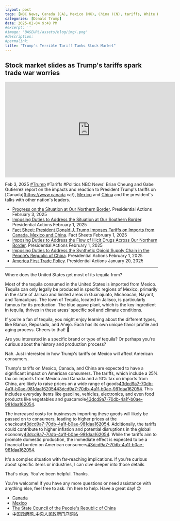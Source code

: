```yaml
---
layout: post
tags: [NBC News, Canada (CA), Mexico (MX), China (CN), tariffs, White House (WH), president (POTUS), politics]
categories: [Donald Trump]
date: 2025-02-04 9:48 PM
#excerpt: ''
#image: 'BASEURL/assets/blog/img/.png'
#description:
#permalink:
title: "Trump's Terrible Tariff Tanks Stock Market"
---
```



## Stock market slides as Trump's tariffs spark trade war worries

<iframe width="560" height="315" src="https://www.youtube.com/embed/ixzvAJ5Yo_E?si=HDJoAc8mmEr8_7Ic" title="YouTube video player" frameborder="0" allow="accelerometer; autoplay; clipboard-write; encrypted-media; gyroscope; picture-in-picture; web-share" referrerpolicy="strict-origin-when-cross-origin" allowfullscreen></iframe>

Feb 3, 2025 [#Trump](https://www.whitehouse.gov/) #Tariffs #Politics
NBC News' Brian Cheung and Gabe Gutierrez report on the impacts and reaction to President Trump's tariffs on [Canada](https://www.canada ca/), [Mexico](https://www.gob.mx/) and [China](https://www.gov.cn/) and the president's talks with other nation's leaders.

- [Progress on the Situation at Our Northern Border](https://www.whitehouse.gov/presidential-actions/2025/02/progress-on-the-situation-at-our-northern-border/). Presidential Actions February 3, 2025
- [Imposing Duties to Address the Situation at Our Southern Border](https://www.whitehouse.gov/presidential-actions/2025/02/imposing-duties-to-address-the-situation-at-our-southern-border/). Presidential Actions February 1, 2025
- [Fact Sheet: President Donald J. Trump Imposes Tariffs on Imports from Canada, Mexico and China](https://www.whitehouse.gov/fact-sheets/2025/02/fact-sheet-president-donald-j-trump-imposes-tariffs-on-imports-from-canada-mexico-and-china/). Fact Sheets February 1, 2025
- [Imposing Duties to Address the Flow of Illicit Drugs Across Our Northern Border](https://www.whitehouse.gov/presidential-actions/2025/02/imposing-duties-to-address-the-flow-of-illicit-drugs-across-our-national-border/). Presidential Actions February 1, 2025
 - [Imposing Duties to Address the Synthetic Opioid Supply Chain in the People’s Republic of China](https://www.whitehouse.gov/presidential-actions/2025/02/imposing-duties-to-address-the-synthetic-opioid-supply-chain-in-the-peoples-republic-of-china/). Presidential Actions February 1, 2025
- [America First Trade Policy](https://www.whitehouse.gov/presidential-actions/2025/01/america-first-trade-policy/). Presidential Actions January 20, 2025

----

Where does the United States get most of its tequila from?

Most of the tequila consumed in the United States is imported from Mexico. Tequila can only legally be produced in specific regions of Mexico, primarily in the state of Jalisco and limited areas in Guanajuato, Michoacán, Nayarit, and Tamaulipas. The town of Tequila, located in Jalisco, is particularly famous for its production. The blue agave plant, which is the key ingredient in tequila, thrives in these areas' specific soil and climate conditions.

If you’re a fan of tequila, you might enjoy learning about the different types, like Blanco, Reposado, and Añejo. Each has its own unique flavor profile and aging process. Cheers to that! 🍹

Are you interested in a specific brand or type of tequila? Or perhaps you're curious about the history and production process?

Nah. Just interested in how Trump's tariffs on Mexico will affect American consumers. 

Trump's tariffs on Mexico, Canada, and China are expected to have a significant impact on American consumers. The tariffs, which include a 25% tax on imports from Mexico and Canada and a 10% tax on imports from China, are likely to raise prices on a wide range of goods[43dcd9a7-70db-4a1f-b0ae-981daa162054](https://www.nbcchicago.com/news/local/what-could-trumps-tariffs-on-mexico-canada-and-china-mean-for-consumers-heres-what-to-know/3662616/?citationMarker=43dcd9a7-70db-4a1f-b0ae-981daa162054 "1")[43dcd9a7-70db-4a1f-b0ae-981daa162054](https://apnews.com/article/trump-tariffs-trade-china-mexico-canada-inflation-753a09d56cd318f2eb1d2efe3c43b7d4?citationMarker=43dcd9a7-70db-4a1f-b0ae-981daa162054 "2"). This includes everyday items like gasoline, vehicles, electronics, and even food products like vegetables and guacamole[43dcd9a7-70db-4a1f-b0ae-981daa162054](https://www.msn.com/en-nz/news/other/how-trump-s-tariffs-on-mexico-canada-and-china-could-impact-us-consumers/ar-AA1uNFNe?citationMarker=43dcd9a7-70db-4a1f-b0ae-981daa162054 "3").

The increased costs for businesses importing these goods will likely be passed on to consumers, leading to higher prices at the checkout[43dcd9a7-70db-4a1f-b0ae-981daa162054](https://www.nbcwashington.com/news/business/money-report/heres-how-tariffs-on-canada-china-and-mexico-may-impact-u-s-consumers/3832543/?citationMarker=43dcd9a7-70db-4a1f-b0ae-981daa162054 "4"). Additionally, the tariffs could contribute to higher inflation and potential disruptions in the global economy[43dcd9a7-70db-4a1f-b0ae-981daa162054](https://apnews.com/article/trump-tariffs-trade-china-mexico-canada-inflation-753a09d56cd318f2eb1d2efe3c43b7d4?citationMarker=43dcd9a7-70db-4a1f-b0ae-981daa162054 "2"). While the tariffs aim to promote domestic production, the immediate effect is expected to be a financial burden on American consumers[43dcd9a7-70db-4a1f-b0ae-981daa162054](https://www.nbcchicago.com/news/local/what-could-trumps-tariffs-on-mexico-canada-and-china-mean-for-consumers-heres-what-to-know/3662616/?citationMarker=43dcd9a7-70db-4a1f-b0ae-981daa162054 "1").

It's a complex situation with far-reaching implications. If you're curious about specific items or industries, I can dive deeper into those details.

That's okay. You've been helpful. Thanks. 

You're welcome! If you have any more questions or need assistance with anything else, feel free to ask. I'm here to help. Have a great day! 😊


- [Canada](https://www.canada.ca/)
- [Mexico](https://www.gob.mx/)
- [The State Council of the People's Republic of China](https://english.www.gov.cn/)
- [中国政府网_中央人民政府门户网站](https://www.gov.cn/)
